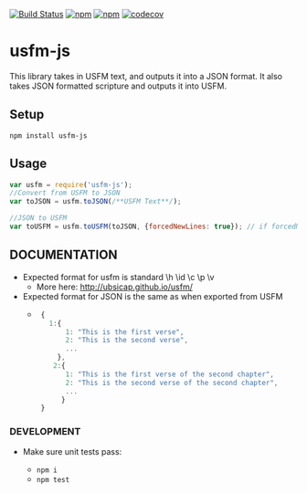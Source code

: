 [![Build Status](https://api.travis-ci.org/translationCoreApps/usfm-js.svg?branch=develop)](https://travis-ci.org/translationCoreApps/usfm-js) 
[![npm](https://img.shields.io/npm/dt/usfm-js.svg)](https://www.npmjs.com/package/usfm-js)
[![npm](https://img.shields.io/npm/v/usfm-js.svg)](https://www.npmjs.com/package/usfm-js)
[![codecov](https://codecov.io/gh/translationCoreApps/usfm-js/branch/master/graph/badge.svg)](https://codecov.io/gh/translationCoreApps/usfm-js)

# usfm-js
This library takes in USFM text, and outputs it into a JSON format.
It also takes JSON formatted scripture and outputs it into USFM.

## Setup
`npm install usfm-js`

## Usage
```js
var usfm = require('usfm-js');
//Convert from USFM to JSON
var toJSON = usfm.toJSON(/**USFM Text**/);

//JSON to USFM
var toUSFM = usfm.toUSFM(toJSON, {forcedNewLines: true}); // if forcedNewLines is true, then USFM word and alignment markers will start on new line (defaults to false)
```

## DOCUMENTATION
 - Expected format for usfm is standard \h \id \c \p \v
   - More here: http://ubsicap.github.io/usfm/
 - Expected format for JSON is the same as when exported from USFM
   - ```js
      {
        1:{
            1: "This is the first verse",
            2: "This is the second verse",
            ...
          },
         2:{
            1: "This is the first verse of the second chapter",
            2: "This is the second verse of the second chapter",
            ...
           }
      }
      ```


### DEVELOPMENT
- Make sure unit tests pass:

  - `npm i`
  - `npm test`
